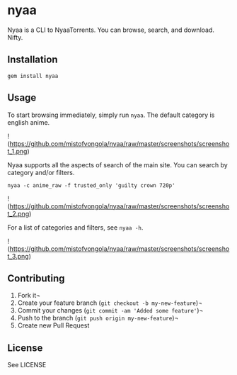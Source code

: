 # nyaa

Nyaa is a CLI to NyaaTorrents. You can browse, search, and download. Nifty.

## Installation

    gem install nyaa

## Usage

To start browsing immediately, simply run `nyaa`. The default category is english anime.

!(https://github.com/mistofvongola/nyaa/raw/master/screenshots/screenshot_1.png)

Nyaa supports all the aspects of search of the main site. You can search by category and/or filters.

    nyaa -c anime_raw -f trusted_only 'guilty crown 720p'

!(https://github.com/mistofvongola/nyaa/raw/master/screenshots/screenshot_2.png)

For a list of categories and filters, see `nyaa -h`.

!(https://github.com/mistofvongola/nyaa/raw/master/screenshots/screenshot_3.png)

## Contributing
1. Fork it¬
2. Create your feature branch (`git checkout -b my-new-feature`)¬
3. Commit your changes (`git commit -am 'Added some feature'`)¬
4. Push to the branch (`git push origin my-new-feature`)¬
5. Create new Pull Request

## License

See LICENSE

